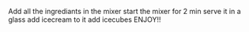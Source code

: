 Add all the ingrediants in the mixer
start the mixer for 2 min
serve it in a glass 
add icecream to it
add icecubes
ENJOY!!








